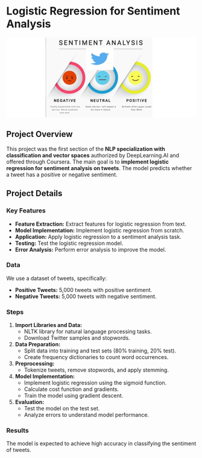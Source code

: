 # Logistic Regression for Sentiment Analysis

![Tweet](assets/img/Tweet.jpeg)



## Project Overview
This project was the first section of the **NLP specialization with classification and vector spaces** authorized by DeepLearning.AI and offered through Coursera. The main goal is to **implement logistic regression for sentiment analysis on tweets**. The model predicts whether a tweet has a positive or negative sentiment.

## Project Details

### Key Features
- **Feature Extraction:** Extract features for logistic regression from text.
- **Model Implementation:** Implement logistic regression from scratch.
- **Application:** Apply logistic regression to a sentiment analysis task.
- **Testing:** Test the logistic regression model.
- **Error Analysis:** Perform error analysis to improve the model.

### Data
We use a dataset of tweets, specifically:
- **Positive Tweets:** 5,000 tweets with positive sentiment.
- **Negative Tweets:** 5,000 tweets with negative sentiment.

### Steps
1. **Import Libraries and Data:**
   - NLTK library for natural language processing tasks.
   - Download Twitter samples and stopwords.
2. **Data Preparation:**
   - Split data into training and test sets (80% training, 20% test).
   - Create frequency dictionaries to count word occurrences.
3. **Preprocessing:**
   - Tokenize tweets, remove stopwords, and apply stemming.
4. **Model Implementation:**
   - Implement logistic regression using the sigmoid function.
   - Calculate cost function and gradients.
   - Train the model using gradient descent.
5. **Evaluation:**
   - Test the model on the test set.
   - Analyze errors to understand model performance.

### Results
The model is expected to achieve high accuracy in classifying the sentiment of tweets.
